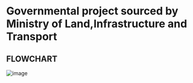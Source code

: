 # Governmental project sourced by Ministry of Land,Infrastructure and Transport

## FLOWCHART
![image](https://github.com/noahcho124/Dynamic-Allocation-Algorithm-for-Dispatching-Delivery-Truck/assets/142777760/5afbce54-59c1-4cb0-acd8-74b243081a2e)
